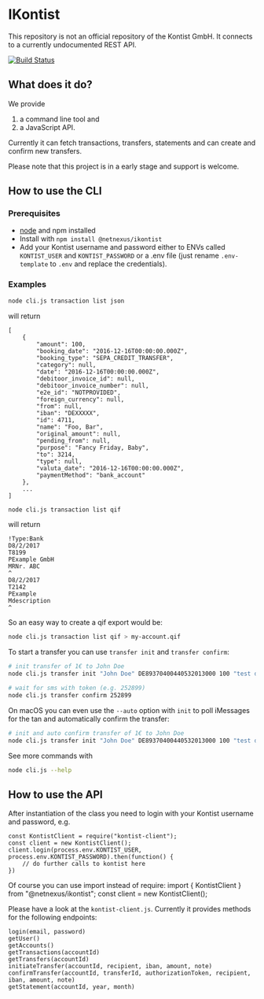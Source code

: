 # IKontist
This repository is not an official repository of the Kontist GmbH.
It connects to a currently undocumented REST API.

[![Build Status](https://travis-ci.org/netnexus/IKontist.svg?branch=master)](https://travis-ci.org/netnexus/IKontist)

## What does it do?
We provide 
1. a command line tool and
2. a JavaScript API.

Currently it can fetch transactions, transfers, statements and can create and confirm new transfers.

Please note that this project is in a early stage and support is welcome.

## How to use the CLI
### Prerequisites
* [node](https://nodejs.org) and npm installed
* Install with `npm install @netnexus/ikontist`
* Add your Kontist username and password either to ENVs called `KONTIST_USER` and `KONTIST_PASSWORD` or a .env file (just rename `.env-template` to `.env` and replace the credentials).

### Examples
```bash
node cli.js transaction list json
```

will return
```
[
    {
        "amount": 100,
        "booking_date": "2016-12-16T00:00:00.000Z",
        "booking_type": "SEPA_CREDIT_TRANSFER",
        "category": null,
        "date": "2016-12-16T00:00:00.000Z",
        "debitoor_invoice_id": null,
        "debitoor_invoice_number": null,
        "e2e_id": "NOTPROVIDED",
        "foreign_currency": null,
        "from": null,
        "iban": "DEXXXXX",
        "id": 4711,
        "name": "Foo, Bar",
        "original_amount": null,
        "pending_from": null,
        "purpose": "Fancy Friday, Baby",
        "to": 3214,
        "type": null,
        "valuta_date": "2016-12-16T00:00:00.000Z",
        "paymentMethod": "bank_account"
    },
    ...
]
```

```bash
node cli.js transaction list qif
```

will return
```
!Type:Bank
D8/2/2017
T8199
PExample GmbH
MRNr. ABC
^
D8/2/2017
T2142
PExample
Mdescription
^
```

So an easy way to create a qif export would be:
```bash
node cli.js transaction list qif > my-account.qif
```

To start a transfer you can use `transfer init` and `transfer confirm`:
```bash
# init transfer of 1€ to John Doe
node cli.js transfer init "John Doe" DE89370400440532013000 100 "test description"

# wait for sms with token (e.g. 252899)
node cli.js transfer confirm 252899
```

On macOS you can even use the `--auto` option with `init` to poll iMessages for the tan and automatically confirm the transfer:

```bash
# init and auto confirm transfer of 1€ to John Doe
node cli.js transfer init "John Doe" DE89370400440532013000 100 "test description" --auto
```

See more commands with 

```bash
node cli.js --help
```

## How to use the API

After instantiation of the class you need to login with your Kontist username and password, e.g.

    const KontistClient = require("kontist-client");
    const client = new KontistClient();
    client.login(process.env.KONTIST_USER, process.env.KONTIST_PASSWORD).then(function() {
        // do further calls to kontist here
    })

Of course you can use import instead of require:
    import { KontistClient } from "@netnexus/ikontist";
    const client = new KontistClient();

Please have a look at the `kontist-client.js`. Currently it provides methods for the following endpoints:

    login(email, password)
    getUser()
    getAccounts()
    getTransactions(accountId)
    getTransfers(accountId)
    initiateTransfer(accountId, recipient, iban, amount, note)
    confirmTransfer(accountId, transferId, authorizationToken, recipient, iban, amount, note)
    getStatement(accountId, year, month)

